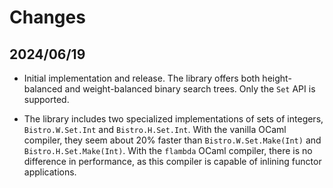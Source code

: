 # Changes

## 2024/06/19

* Initial implementation and release. The library offers both height-balanced
  and weight-balanced binary search trees. Only the `Set` API is supported.

* The library includes two specialized implementations of sets of integers,
  `Bistro.W.Set.Int` and `Bistro.H.Set.Int`. With the vanilla OCaml compiler,
  they seem about 20% faster than `Bistro.W.Set.Make(Int)` and
  `Bistro.H.Set.Make(Int)`. With the `flambda` OCaml compiler, there is no
  difference in performance, as this compiler is capable of inlining functor
  applications.
